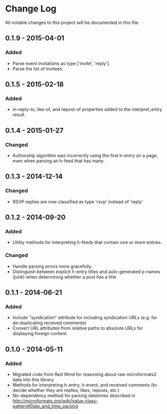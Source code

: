 # Change Log
All notable changes to this project will be documented in this file.

## 0.1.9 - 2015-04-01
### Added
- Parse event invitations as type ['invite', 'reply'].
- Parse the list of invitees.

## 0.1.5 - 2015-02-18
### Added
- in-reply-to, like-of, and repost-of properties added to the
  interpret_entry result.

## 0.1.4 - 2015-01-27
### Changed
- Authorship algorithm was incorrectly using the first h-entry on a page,
  even when parsing an h-feed that has many.

## 0.1.3 - 2014-12-14
### Changed
- RSVP replies are now classified as type 'rsvp' instead of 'reply'

## 0.1.2 - 2014-09-20
### Added
- Utility methods for interpreting h-feeds that contain one or more
  entries.

### Changed
- Handle parsing errors more gracefully.
- Distinguish between explicit h-entry titles and auto-generated
  p-names (junk) when determining whether a post has a title

## 0.1.1 - 2014-06-21
### Added
- Include "syndication" attribute for including syndication URLs
  (e.g. for de-duplicating received comments)
- Convert URL attributes from relative paths to absolute URLs for
  displaying foreign content.

## 0.1.0 - 2014-05-11
### Added
- Migrated code from Red Wind for reasoning about raw microformats2
  data into this library.
- Methods for interpreting h-entry, h-event, and received comments (to
  decide whether they are replies, likes, reposts, etc.)
- No-dependency method for parsing datetimes described in
  http://microformats.org/wiki/value-class-pattern#Date_and_time_parsing
